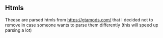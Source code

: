 ## Htmls

Theese are parsed htmls from https://gtamods.com/ that I decided not to remove in case someone wants to parse them differently (this will speed up parsing a lot)
